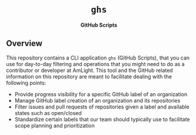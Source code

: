 <div align="center">
  <h1><code>ghs</code></h1>

  <strong>GitHub Scripts</strong>
</div>

## Overview

This repository contains a CLI application `ghs` (GitHub Scripts), that you can use for day-to-day filtering and operations that you might need to do as a contributor or developer at AmLight. This tool and the GitHub related information on this repository are meant to facilitate dealing with the following points:

- Provide progress visibility for a specific GitHub label of an organization
- Manage GitHub label creation of an organization and its repositories
- Filter issues and pull requests of repositories given a label and available states such as open/closed
- Standardize certain labels that our team should typically use to facilitate scope planning and prioritization
